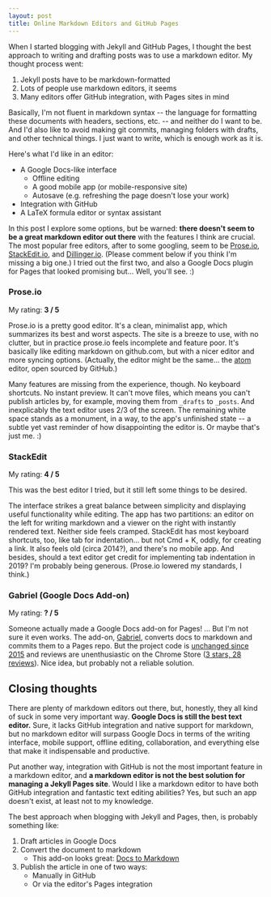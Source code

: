 ```yaml
---
layout: post
title: Online Markdown Editors and GitHub Pages
---
```


When I started blogging with Jekyll and GitHub Pages, I thought the best approach to writing and drafting posts was to use a markdown editor. My thought process went:
1. Jekyll posts have to be markdown-formatted
2. Lots of people use markdown editors, it seems
3. Many editors offer GitHub integration, with Pages sites in mind

Basically, I'm not fluent in markdown syntax -- the language for formatting these documents with headers, sections, etc. -- and neither do I want to be. And I'd also like to avoid making git commits, managing folders with drafts, and other technical things. I just want to write, which is enough work as it is. 

Here's what I'd like in an editor:
- A Google Docs-like interface
	- Offline editing
	- A good mobile app (or mobile-responsive site)
	- Autosave (e.g. refreshing the page doesn't lose your work)
- Integration with GitHub
- A LaTeX formula editor or syntax assistant

In this post I explore some options, but be warned: **there doesn't seem to be a great markdown editor out there** with the features I think are crucial. The most popular free editors, after to some googling, seem to be [Prose.io](prose.io), [StackEdit.io](stackedit.io), and [Dillinger.io](dillinger.io). (Please comment below if you think I'm missing a big one.) I tried out the first two, and also a Google Docs plugin for Pages that looked promising but... Well, you'll see. :)

### Prose.io

My rating: **3 / 5** 

Prose.io is a pretty good editor. It's a clean, minimalist app, which summarizes its best and worst aspects. The site is a breeze to use, with no clutter, but in practice prose.io feels incomplete and feature poor. It's basically like editing markdown on github.com, but with a nicer editor and more syncing options. (Actually, the editor might be the same... the [atom](atom.io) editor, open sourced by GitHub.)

Many features are missing from the experience, though. No keyboard shortcuts. No instant preview. It can't move files, which means you can't publish articles by, for example, moving them from `_drafts` to `_posts`.  And inexplicably the text editor uses 2/3 of the screen. The remaining white space stands as a monument, in a way, to the app's unfinished state -- a subtle yet vast reminder of how disappointing the editor is. Or maybe that's just me. :)

### StackEdit

My rating: **4 / 5** 

This was the best editor I tried, but it still left some things to be desired.

The interface strikes a great balance between simplicity and displaying useful functionality while editing. The app has two partitions: an editor on the left for writing markdown and a viewer on the right with instantly rendered text. Neither side feels cramped. StackEdit has most keyboard shortcuts, too, like tab for indentation... but not Cmd + K, oddly, for creating a link. It also feels old (circa 2014?), and there's no mobile app. And besides, should a text editor get credit for implementing tab indentation in 2019? I'm probably being generous. (Prose.io lowered my standards, I think.)

### Gabriel (Google Docs Add-on)
My rating: **? / 5**

Someone actually made a Google Docs add-on for Pages! ... But I'm not sure it even works. The add-on, [Gabriel](https://educ.io/extensions/gabriel), converts docs to markdown and commits them to a Pages repo. But the project code is [unchanged since 2015](https://github.com/thiscouldbejd/Gabriel) and reviews are unenthusiastic on the Chrome Store ([3 stars, 28 reviews](https://chrome.google.com/webstore/detail/gabriel/okimajjeocnndpifeelaajdebkkbckff)). Nice idea, but probably not a reliable solution.

## Closing thoughts

There are plenty of markdown editors out there, but, honestly, they all kind of suck in some very important way. **Google Docs is still the best text editor.** Sure, it lacks GitHub integration and native support for markdown, but no markdown editor will surpass Google Docs in terms of the writing interface, mobile support, offline editing, collaboration, and everything else that make it indispensable and productive.

Put another way, integration with GitHub is not the most important feature in a markdown editor, and **a markdown editor is not the best solution for managing a Jekyll Pages site**. Would I like a markdown editor to have both GitHub integration and fantastic text editing abilities? Yes, but such an app doesn't exist, at least not to my knowledge.

The best approach when blogging with Jekyll and Pages, then, is probably something like:

1. Draft articles in Google Docs
2. Convert the document to markdown
	- This add-on looks great: [Docs to Markdown](https://chrome.google.com/webstore/detail/docs-to-markdown/igffnbdfnodiaphfmfaiiaegmoljbghf) 
3. Publish the article in one of two ways:
	- Manually in GitHub
	- Or via the editor's Pages integration


<!--stackedit_data:
eyJoaXN0b3J5IjpbMTI0ODgyMjUyMCw1NTc0MTY3ODgsMTAzMj
MzNzMxNywtOTA1NTkwNDE5XX0=
-->